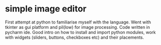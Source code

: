 # simple image editor
First attempt at python to familiarise myself with the language. Went with tkinter as gui platform and pil(low) for image processing.
Code written in pycharm ide. Good intro on how to install and import python modules, work with widgets (sliders, buttons, checkboxes etc) and their placements.

